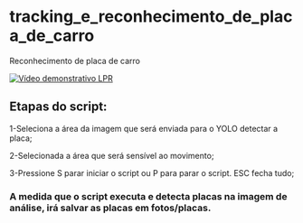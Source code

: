# tracking_e_reconhecimento_de_placa_de_carro
   Reconhecimento de placa de carro
   
[![Vídeo demonstrativo LPR](http://img.youtube.com/vi/nB-ydrKs2fA/0.jpg)](http://www.youtube.com/watch?v=nB-ydrKs2fA "Vídeo demonstrativo LPR")
 
   ## Etapas do script:
1-Seleciona a área da imagem que será enviada para o YOLO detectar a placa;

2-Selecionada a área que será sensível ao movimento; 

3-Pressione S parar iniciar o script ou P para parar o script. ESC fecha tudo;
### A medida que o script executa e detecta placas na imagem de análise, irá salvar as placas em fotos/placas.
    
